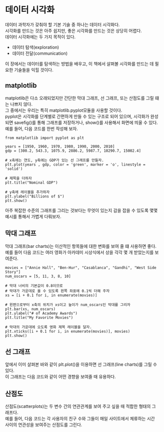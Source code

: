 # 데이터 시각화

데이터 과학자가 갖춰야 할 기본 기술 중 하나는 데이터 시각화다.  
시각화를 만드는 것은 아주 쉽지만, 좋은 시각화를 만드는 것은 상당히 어렵다.  
데이터 시각화에는 두 가지 목적이 있다.  

* 데이터 탐색(exploration)
* 데이터 전달(communication)

이 장에서는 데이터를 탐색하는 방법을 배우고, 이 책에서 살펴볼 시각화를 만드는 데 필요한 기술들을 익힐 것이다.  

## matplotlib

matplotlib은 다소 오래되었지만 간단한 막대 그래프, 선 그래프, 또는 산점도를 그릴 떄는 나쁘지 않다.  
그 중에서는 우리는 특히 matplotlib.pyplot모듈을 사용할 것이다.  
pyplot은 시각화를 단계별로 간편하게 만들 수 있는 구조로 되어 있으며, 
시각화가 완성되면 savefig()를 통해 그래프를 저장하거나, show()를 사용해서 화면에 띄울 수 있다.  
예를 들어, 다음 코드를 한번 작성해 보자.

```{.py}
from matplotlib import pyplot as plt

years = [1950, 1960, 1970, 1980, 1990, 2000, 2010]
gdp = [300.2, 543.3, 1075.9, 2886.2, 5987.7, 10290.7, 15002.4]

# x축에는 연도, y축에는 GDP가 있는 선 그래프를 만들자.
plt.plot(years , gdp, color = 'green', marker = 'o', linestyle = 'solid')

# 제목을 더하자
plt.title("Nominal GDP")

# y축에 레이블을 추가하자
plt.ylabel("Billions of $")
plt.show()
```

아주 복잡한 수준의 그래프를 그리는 것보다는 무엇이 있는지 감을 잡을 수 있도록 몇몇 예시를 통해서 가볍게 다뤄보자.  

## 막대 그래프

막대 그래프(bar charts)는 이산적인 항목들에 대한 변화를 보여 줄 떄 사용하면 좋다.  
예를 들어 다음 코드는 여러 영화가 아카데미 시상식에서 상을 각각 몇 개 받았는지를 보여준다.  

```{.py}
movies = ["Annie Hall", "Ben-Hur", "Casablanca", "Gandhi", "West Side Story"]
num_oscars = [5, 11, 3, 8, 10]

# 막대 너비의 기본값이 0.8이므로
# 막대가 가운데로 올 수 있도록 왼쪽 좌표에 0.1씩 더해 주자
xs = [i + 0.1 for i, in enumerate(movies)]

# 왼편으로부터 x축의 위치가 xs이고 높이가 num_oscars인 막대를 그리자
plt.bar(xs, num_oscars)
plt.ylabel("# of Academy Awards")
plt.title("My Favorite Movies")

# 막대의 가운데에 오도록 영화 제목 레이블을 달자.
plt.xticks([i + 0.1 for i, in enumerate(movies)], movies)
plt.show()
```

## 선 그래프

앞에서 이미 살펴본 바와 같이 plt.plot()을 이용하면 선 그래프(line charts)를 그릴 수 있다.  
이 그래프는 다음 코드와 같이 어떤 경향을 보여줄 때 유용하다.

## 산점도

산점도(scatterplots)는 두 변수 간의 연관관계를 보여 주고 싶을 때 적합한 형태의 그래프다.  
예를 들어, 다음 코드는 각 사용자의 친구 수와 그들이 매일 사이트에서 체류하는 시간 사이의 연관성을 보여주는 산점도를 그린다.  

